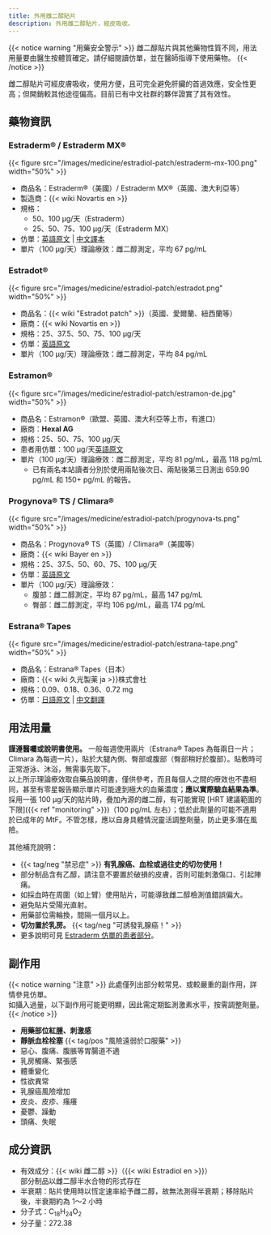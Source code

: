 ```yaml
---
title: 外用雌二醇貼片
description: 外用雌二醇貼片，經皮吸收。
---
```


{{< notice warning "用藥安全警示" >}}
雌二醇貼片與其他藥物性質不同，用法用量要由醫生按體質確定。請仔細閱讀仿單，並在醫師指導下使用藥物。
{{< /notice >}}

雌二醇貼片可經皮膚吸收，使用方便，且可完全避免肝臟的首過效應，安全性更高；但開銷較其他途徑偏高。目前已有中文社群的夥伴證實了其有效性。

## 藥物資訊

### Estraderm&reg; / Estraderm MX&reg;

{{< figure src="/images/medicine/estradiol-patch/estraderm-mx-100.png" width="50%" >}}

- 商品名：Estraderm&reg;（美國）/ Estraderm MX&reg;（英國、澳大利亞等）
- 製造商：{{< wiki Novartis en >}}
- 規格：
   + 50、100 µg/天（Estraderm）
   + 25、50、75、100 µg/天（Estraderm MX）
- 仿單：[英語原文](https://www.accessdata.fda.gov/drugsatfda_docs/label/2017/019081s043lbl.pdf) | [中文譯本](https://tfsci.mtf.wiki/zh-tw/misc/estraderm/)
- 單片（100 µg/天）理論療效：雌二醇測定，平均 67 pg/mL

### Estradot&reg;

{{< figure src="/images/medicine/estradiol-patch/estradot.png" width="50%" >}}

- 商品名：{{< wiki "Estradot patch" >}}（英國、愛爾蘭、紐西蘭等）
- 廠商：{{< wiki Novartis en >}}
- 規格：25、37.5、50、75、100 µg/天
- 仿單：[英語原文](https://www.medsafe.govt.nz/consumers/cmi/e/estradot.pdf)
- 單片（100 µg/天）理論療效：雌二醇測定，平均 84 pg/mL

### Estramon&reg;

{{< figure src="/images/medicine/estradiol-patch/estramon-de.jpg" width="50%" >}}

- 商品名：Estramon&reg;（歐盟、英國、澳大利亞等上市，有進口）
- 廠商：**Hexal AG**
- 規格：25、50、75、100 µg/天
- 患者用仿單：100 µg/天[英語原文](https://rowex.ie/wp-content/uploads/2024/08/EN_de-pl-ESTRAMON%C2%AE-100-%C2%B5g-24-h-transdermal-patch.pdf)
- 單片（100 µg/天）理論療效：雌二醇測定，平均 81 pg/mL，最高 118 pg/mL
   + 已有兩名本站讀者分別於使用兩貼後次日、兩貼後第三日測出 659.90 pg/mL 和 150+ pg/mL 的報告。

### Progynova&reg; TS / Climara&reg;

{{< figure src="/images/medicine/estradiol-patch/progynova-ts.png" width="50%" >}}

- 商品名：Progynova&reg; TS（英國）/ Climara&reg;（美國等）
- 廠商：{{< wiki Bayer en >}}
- 規格：25、37.5、50、60、75、100 µg/天
- 仿單：[英語原文](https://www.accessdata.fda.gov/drugsatfda_docs/label/2024/020375s049s050lbl.pdf)
- 單片（100 µg/天）理論療效：
   + 腹部：雌二醇測定，平均 87 pg/mL，最高 147 pg/mL
   + 臀部：雌二醇測定，平均 106 pg/mL，最高 174 pg/mL

### Estrana&reg; Tapes

{{< figure src="/images/medicine/estradiol-patch/estrana-tape.png" width="50%" >}}

- 商品名：Estrana&reg; Tapes（日本）
- 廠商：{{< wiki 久光製薬 ja >}}株式會社
- 規格：0.09、0.18、0.36、0.72 mg
- 仿單：[日語原文](https://s3-ap-northeast-1.amazonaws.com/medley-medicine/prescriptionpdf/000000003134.pdf) | [中文翻譯](https://tfsci.mtf.wiki/zh-tw/misc/estrana-tapes/)


## 用法用量

**謹遵醫囑或說明書使用。** 一般每週使用兩片（Estrana&reg; Tapes 為每兩日一片；Climara 為每週一片），貼於大腿內側、臀部或腹部（臀部稍好於腹部）。貼敷時可正常游泳、沐浴，無需事先取下。\
以上所示理論療效取自藥品說明書，僅供參考，而且每個人之間的療效也不盡相同，甚至有零星報告顯示單片可能達到極大的血藥濃度；**應以實際驗血結果為準**。採用一張 100 µg/天的貼片時，疊加內源的雌二醇，有可能實現 [HRT 建議範圍的下限]({{< ref "monitoring" >}})（100 pg/mL 左右）；低於此劑量的可能不適用於已成年的 MtF。不管怎樣，應以自身具體情況靈活調整劑量，防止更多潛在風險。

其他補充說明：

- {{< tag/neg "禁忌症" >}} **有乳腺癌、血栓或過往史的切勿使用！**
- 部分制品含有乙醇，請注意不要置於破損的皮膚，否則可能刺激傷口、引起陣痛。
- 如採血時在周圍（如上臂）使用貼片，可能導致雌二醇檢測值錯誤偏大。
- 避免貼片受陽光直射。
- 用藥部位需輪換，間隔一個月以上。
- **切勿置於乳房。** {{< tag/neg "可誘發乳腺癌！" >}}
- 更多說明可見 [Estraderm 仿單的患者部分](https://tfsci.mtf.wiki/misc/estraderm/#how-and-where-to-apply)。

## 副作用

{{< notice warning "注意" >}}
此處僅列出部分較常見、或較嚴重的副作用，詳情參見仿單。\
如攝入過量，以下副作用可能更明顯，因此需定期監測激素水平，按需調整劑量。
{{< /notice >}}

- **用藥部位紅腫、刺激感**
- **靜脈血栓栓塞** {{< tag/pos "風險遠弱於口服藥" >}}
- 惡心、腹痛、腹脹等胃腸道不適
- 乳房觸痛、緊張感
- 體重變化
- 性欲異常
- 乳腺癌風險增加
- 皮炎、皮疹、瘙癢
- 憂鬱、躁動
- 頭痛、失眠

## 成分資訊

- 有效成分：{{< wiki 雌二醇 >}}（{{< wiki Estradiol en >}}）\
   部分制品以雌二醇半水合物的形式存在
- 半衰期：貼片使用時以恆定速率給予雌二醇，故無法測得半衰期；移除貼片後，半衰期約為 1～2 小時
- 分子式：C<sub>18</sub>H<sub>24</sub>O<sub>2</sub>
- 分子量：272.38